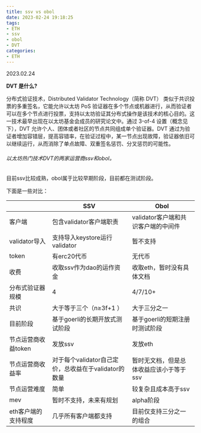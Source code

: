 ```yaml
---
title: ssv vs obol
date: 2023-02-24 19:18:25
tags: 
- ETH
- ssv
- obol
- DVT
categories:
- ETH
---
```


2023.02.24

**DVT 是什么?**

分布式验证技术，Distributed Validator Technology（简称 DVT） 类似于共识投票的多重签名，它能允许以太坊 PoS 验证器在多个节点或机器进行，从而验证者可以在多个节点进行投票，支持以太坊验证其分布式操作是该技术的核心目的。这一技术最早出现在以太坊基金会成员的研究论文中。通过 3-of-4 设置（概念见下），DVT 允许个人、团体或者社区的节点共同组成单个验证器。DVT 通过为验证者增加容错层，提高容错率，在验证过程中，某一节点出现故障，验证器依旧可以继续运行，从而消除了单点故障、双重签名惩罚、分叉惩罚的可能性。



###### 以太坊热门技术DVT的两家运营商ssv和obol。

目前ssv比较成熟，obol属于比较早期阶段，目前都在测试阶段。

下面是一些对比：

|                     | SSV                                                  | Obol                                    |
| ------------------- | ---------------------------------------------------- | --------------------------------------- |
| 客户端              | 包含validator客户端职责                              | validator客户端和共识客户端的中间件     |
| validator导入       | 支持导入keystore运行validator                        | 暂不支持                                |
| token               | 有erc20代币                                          | 无代币                                  |
| 收费                | 收取ssv作为dao的运作资金                             | 收取eth，暂时没有具体文档               |
| 分布式验证器规模    | 4                                                    | 4/7/10+                                 |
| 共识                | 大于等于三个（n≥3f+1 ）                              | 大于三分之一                            |
| 目前阶段            | 基于goerli的长期开放式测试阶段                       | 基于goerli的短期注册时测试阶段          |
| 节点运营商收益token | 发放ssv                                              | 发放eth                                 |
| 节点运营商收益率    | 对于每个validator自己定价，总收益在于validator的数量 | 暂时无文档，但是总体收益应该小于等于ssv |
| 节点运营难度        | 简单                                                 | 较复杂且成本高于ssv                     |
| mev                 | 暂时不支持，未来有规划                               | alpha阶段                               |
| eth客户端的支持程度 | 几乎所有客户端都支持                                 | 目前仅支持三分之一的组合                |

